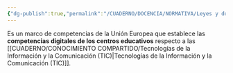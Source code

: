 ```yaml
---
{"dg-publish":true,"permalink":"/CUADERNO/DOCENCIA/NORMATIVA/Leyes y documentos/DigCompOrg/"}
---
```


Es un marco de competencias de la Unión Europea que establece las **competencias digitales de los centros educativos** respecto a las [[CUADERNO/CONOCIMIENTO COMPARTIDO/Tecnologías de la Información y la Comunicación (TIC)\|Tecnologías de la Información y la Comunicación (TIC)]].